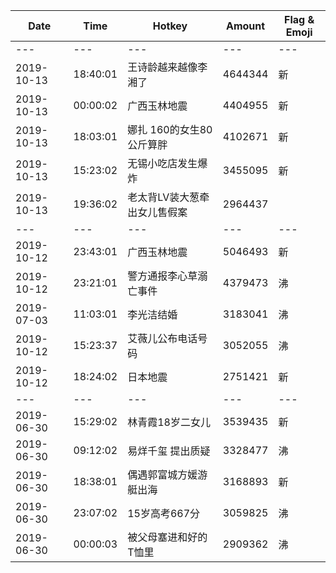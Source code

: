 Date | Time | Hotkey | Amount | Flag & Emoji 
--- | --- | --- | --- | ---
--- | --- | --- | --- | ---
2019-10-13|18:40:01|王诗龄越来越像李湘了|4644344|新 
2019-10-13|00:00:02|广西玉林地震|4404955|新 
2019-10-13|18:03:01|娜扎 160的女生80公斤算胖|4102671|新 
2019-10-13|15:23:02|无锡小吃店发生爆炸|3455095|新 
2019-10-13|19:36:02|老太背LV装大葱牵出女儿售假案|2964437| 
--- | --- | --- | --- | ---
2019-10-12|23:43:01|广西玉林地震|5046493|新 
2019-10-12|23:21:01|警方通报李心草溺亡事件|4379473|沸 
2019-07-03|11:03:01|李光洁结婚|3183041|沸 
2019-10-12|15:23:37|艾薇儿公布电话号码|3052055|沸 
2019-10-12|18:24:02|日本地震|2751421|新 
--- | --- | --- | --- | ---
2019-06-30|15:29:02|林青霞18岁二女儿|3539435|新 
2019-06-30|09:12:02|易烊千玺 提出质疑|3328477|沸 
2019-06-30|18:38:01|偶遇郭富城方媛游艇出海|3168893|新 
2019-06-30|23:07:02|15岁高考667分|3059825|沸 
2019-06-30|00:00:03|被父母塞进和好的T恤里|2909362|沸 

